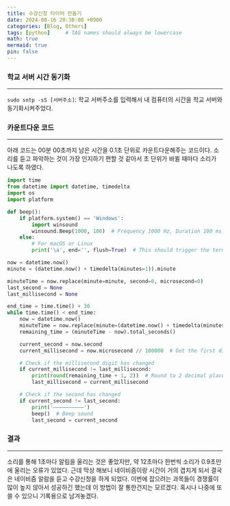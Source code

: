 ```yaml
---
title: 수강신청 타이머 만들기
date: 2024-08-16 20:38:00 +0900
categories: [Blog, Others]
tags: [python]     # TAG names should always be lowercase
math: true
mermaid: true
pin: false
---
```


### 학교 서버 시간 동기화

---

`sudo sntp -sS [서버주소]`: 학교 서버주소를 입력해서 내 컴퓨터의 시간을 학교 서버와 동기화시켜주었다.


### 카운트다운 코드
---
아래 코드는 00분 00초까지 남은 시간을 0.1초 단위로 카운트다운해주는 코드이다. 소리를 듣고 파악하는 것이 가장 인지하기 편할 것 같아서 초 단위가 바뀔 때마다 소리가 나도록 하였다. 

```py
import time
from datetime import datetime, timedelta
import os
import platform

def beep():
    if platform.system() == 'Windows':
        import winsound
        winsound.Beep(1000, 100)  # Frequency 1000 Hz, Duration 100 ms
    else:
        # For macOS or Linux
        print('\a', end='', flush=True)  # This should trigger the terminal bell without additional output

now = datetime.now()
minute = (datetime.now() + timedelta(minutes=1)).minute

minuteTime = now.replace(minute=minute, second=0, microsecond=0)
last_second = None
last_millisecond = None

end_time = time.time() + 30
while time.time() < end_time:
    now = datetime.now()
    minuteTime = now.replace(minute=(datetime.now() + timedelta(minutes=1)).minute, second=0, microsecond=0)
    remaining_time = (minuteTime - now).total_seconds()

    current_second = now.second
    current_millisecond = now.microsecond // 100000  # Get the first digit of microseconds as millisecond

    # Check if the millisecond digit has changed
    if current_millisecond != last_millisecond:
        print(round(remaining_time + 1, 2))  # Round to 2 decimal places
        last_millisecond = current_millisecond

    # Check if the second has changed
    if current_second != last_second:
        print('——————————')
        beep()  # Beep sound
        last_second = current_second
```

### 결과
---
소리를 통해 1초마다 알림을 울리는 것은 좋았지만, 약 12초마다 한번씩 소리가 0.9초만에 울리는 오류가 있었다. 근데 막상 해보니 네이비즘이랑 시간이 거의 겹치게 되서 결국은 네이비즘 알람을 듣고 수강신청을 하게 되었다. 이번에 잡으려는 과목들이 경쟁률이 많이 높지 않아서 성공하긴 했는데 이 방법이 잘 통한건지는 모르겠다. 혹시나 나중에 또 쓸 수 있으니 기록용으로 남겨놓겠다.
